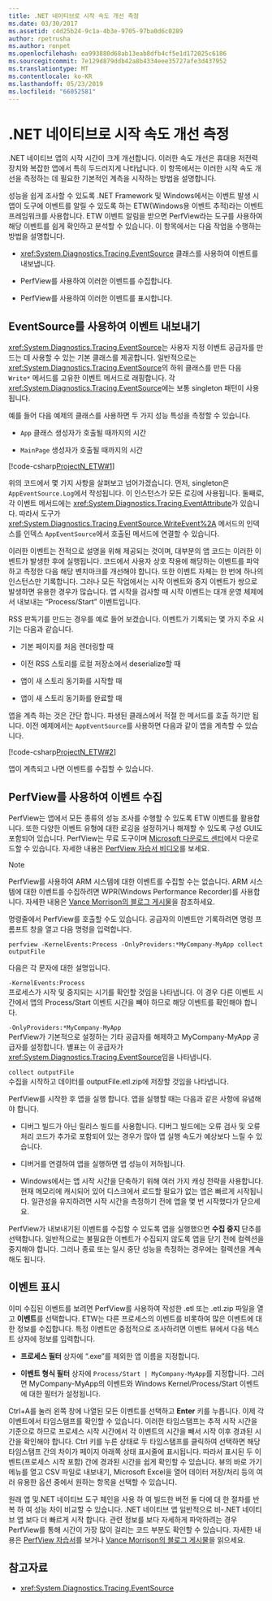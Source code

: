 ```yaml
---
title: .NET 네이티브로 시작 속도 개선 측정
ms.date: 03/30/2017
ms.assetid: c4d25b24-9c1a-4b3e-9705-97ba0d6c0289
author: rpetrusha
ms.author: ronpet
ms.openlocfilehash: ea993880d68ab13eab8dfb4cf5e1d172025c6186
ms.sourcegitcommit: 7e129d879ddb42a8b4334eee35727afe3d437952
ms.translationtype: MT
ms.contentlocale: ko-KR
ms.lasthandoff: 05/23/2019
ms.locfileid: "66052581"
---
```

# <a name="measuring-startup-improvement-with-net-native"></a>.NET 네이티브로 시작 속도 개선 측정
.NET 네이티브 앱의 시작 시간이 크게 개선합니다. 이러한 속도 개선은 휴대용 저전력 장치와 복잡한 앱에서 특히 두드러지게 나타납니다. 이 항목에서는 이러한 시작 속도 개선을 측정하는 데 필요한 기본적인 계측을 시작하는 방법을 설명합니다.  
  
 성능을 쉽게 조사할 수 있도록 .NET Framework 및 Windows에서는 이벤트 발생 시 앱이 도구에 이벤트를 알릴 수 있도록 하는 ETW(Windows용 이벤트 추적)라는 이벤트 프레임워크를 사용합니다. ETW 이벤트 알림을 받으면 PerfView라는 도구를 사용하여 해당 이벤트를 쉽게 확인하고 분석할 수 있습니다. 이 항목에서는 다음 작업을 수행하는 방법을 설명합니다.  
  
- <xref:System.Diagnostics.Tracing.EventSource> 클래스를 사용하여 이벤트를 내보냅니다.  
  
- PerfView를 사용하여 이러한 이벤트를 수집합니다.  
  
- PerfView를 사용하여 이러한 이벤트를 표시합니다.  
  
## <a name="using-eventsource-to-emit-events"></a>EventSource를 사용하여 이벤트 내보내기  
 <xref:System.Diagnostics.Tracing.EventSource>는 사용자 지정 이벤트 공급자를 만드는 데 사용할 수 있는 기본 클래스를 제공합니다. 일반적으로는 <xref:System.Diagnostics.Tracing.EventSource>의 하위 클래스를 만든 다음 `Write*` 메서드를 고유한 이벤트 메서드로 래핑합니다. 각 <xref:System.Diagnostics.Tracing.EventSource>에는 보통 singleton 패턴이 사용됩니다.  
  
 예를 들어 다음 예제의 클래스를 사용하면 두 가지 성능 특성을 측정할 수 있습니다.  
  
- `App` 클래스 생성자가 호출될 때까지의 시간  
  
- `MainPage` 생성자가 호출될 때까지의 시간  
  
 [!code-csharp[ProjectN_ETW#1](../../../samples/snippets/csharp/VS_Snippets_CLR/projectn_etw/cs/etw1.cs#1)]  
  
 위의 코드에서 몇 가지 사항을 살펴보고 넘어가겠습니다. 먼저, singleton은 `AppEventSource.Log`에서 작성됩니다. 이 인스턴스가 모든 로깅에 사용됩니다. 둘째로, 각 이벤트 메서드에는 <xref:System.Diagnostics.Tracing.EventAttribute>가 있습니다. 따라서 도구가 <xref:System.Diagnostics.Tracing.EventSource.WriteEvent%2A> 메서드의 인덱스를 인덱스 `AppEventSource`에서 호출된 메서드에 연결할 수 있습니다.  
  
 이러한 이벤트는 전적으로 설명을 위해 제공되는 것이며, 대부분의 앱 코드는 이러한 이벤트가 발생한 후에 실행됩니다. 코드에서 사용자 상호 작용에 해당하는 이벤트를 파악하고 측정한 다음 해당 벤치마크를 개선해야 합니다. 또한 이벤트 자체는 한 번에 하나의 인스턴스만 기록합니다. 그러나 모든 작업에서는 시작 이벤트와 중지 이벤트가 쌍으로 발생하면 유용한 경우가 많습니다. 앱 시작을 검사할 때 시작 이벤트는 대개 운영 체제에서 내보내는 “Process/Start” 이벤트입니다.  
  
 RSS 판독기를 만드는 경우를 예로 들어 보겠습니다. 이벤트가 기록되는 몇 가지 주요 시기는 다음과 같습니다.  
  
- 기본 페이지를 처음 렌더링할 때  
  
- 이전 RSS 스토리를 로컬 저장소에서 deserialize할 때  
  
- 앱이 새 스토리 동기화를 시작할 때  
  
- 앱이 새 스토리 동기화를 완료할 때  
  
 앱을 계측 하는 것은 간단 합니다. 파생된 클래스에서 적절 한 메서드를 호출 하기만 됩니다. 이전 예제에서는 `AppEventSource`를 사용하면 다음과 같이 앱을 계측할 수 있습니다.  
  
 [!code-csharp[ProjectN_ETW#2](../../../samples/snippets/csharp/VS_Snippets_CLR/projectn_etw/cs/etw2.cs#2)]  
  
 앱이 계측되고 나면 이벤트를 수집할 수 있습니다.  
  
## <a name="gathering-events-with-perfview"></a>PerfView를 사용하여 이벤트 수집  
 PerfView는 앱에서 모든 종류의 성능 조사를 수행할 수 있도록 ETW 이벤트를 활용합니다. 또한 다양한 이벤트 유형에 대한 로깅을 설정하거나 해제할 수 있도록 구성 GUI도 포함되어 있습니다. PerfView는 무료 도구이며 [Microsoft 다운로드 센터](https://www.microsoft.com/download/details.aspx?id=28567)에서 다운로드할 수 있습니다. 자세한 내용은 [PerfView 자습서 비디오](https://channel9.msdn.com/Series/PerfView-Tutorial)를 보세요.  
  
> [!NOTE]
>  PerfView를 사용하여 ARM 시스템에 대한 이벤트를 수집할 수는 없습니다. ARM 시스템에 대한 이벤트를 수집하려면 WPR(Windows Performance Recorder)를 사용합니다. 자세한 내용은 [Vance Morrison의 블로그 게시물](https://blogs.msdn.com/b/vancem/archive/2012/12/19/collecting-etw-perfview-data-on-an-windows-rt-winrt-arm-surface-device.aspx)을 참조하세요.  
  
 명령줄에서 PerfView를 호출할 수도 있습니다. 공급자의 이벤트만 기록하려면 명령 프롬프트 창을 열고 다음 명령을 입력합니다.  
  
```  
perfview -KernelEvents:Process -OnlyProviders:*MyCompany-MyApp collect outputFile   
```  
  
 다음은 각 문자에 대한 설명입니다.  
  
 `-KernelEvents:Process`  
 프로세스가 시작 및 중지되는 시기를 확인할 것임을 나타냅니다. 이 경우 다른 이벤트 시간에서 앱의 Process/Start 이벤트 시간을 빼야 하므로 해당 이벤트를 확인해야 합니다.  
  
 `-OnlyProviders:*MyCompany-MyApp`  
 PerfView가 기본적으로 설정하는 기타 공급자를 해제하고 MyCompany-MyApp 공급자를 설정합니다.  별표는 이 공급자가 <xref:System.Diagnostics.Tracing.EventSource>임을 나타냅니다.  
  
 `collect outputFile`  
 수집을 시작하고 데이터를 outputFile.etl.zip에 저장할 것임을 나타냅니다.  
  
 PerfView를 시작한 후 앱을 실행 합니다. 앱을 실행할 때는 다음과 같은 사항에 유념해야 합니다.  
  
- 디버그 빌드가 아닌 릴리스 빌드를 사용합니다. 디버그 빌드에는 오류 검사 및 오류 처리 코드가 추가로 포함되어 있는 경우가 많아 앱 실행 속도가 예상보다 느릴 수 있습니다.  
  
- 디버거를 연결하여 앱을 실행하면 앱 성능이 저하됩니다.  
  
- Windows에서는 앱 시작 시간을 단축하기 위해 여러 가지 캐싱 전략을 사용합니다. 현재 메모리에 캐시되어 있어 디스크에서 로드할 필요가 없는 앱은 빠르게 시작됩니다. 일관성을 유지하려면 시작 시간을 측정하기 전에 앱을 몇 번 시작했다가 닫으세요.  
  
 PerfView가 내보내기된 이벤트를 수집할 수 있도록 앱을 실행했으면 **수집 중지** 단추를 선택합니다. 일반적으로는 불필요한 이벤트가 수집되지 않도록 앱을 닫기 전에 컬렉션을 중지해야 합니다. 그러나 종료 또는 일시 중단 성능을 측정하는 경우에는 컬렉션을 계속해도 됩니다.  
  
## <a name="displaying-the-events"></a>이벤트 표시  
 이미 수집된 이벤트를 보려면 PerfView를 사용하여 작성한 .etl 또는 .etl.zip 파일을 열고 **이벤트**를 선택합니다. ETW는 다른 프로세스의 이벤트를 비롯하여 많은 이벤트에 대한 정보를 수집합니다. 특정 이벤트만 중점적으로 조사하려면 이벤트 뷰에서 다음 텍스트 상자에 정보를 입력합니다.  
  
- **프로세스 필터** 상자에 “.exe”를 제외한 앱 이름을 지정합니다.  
  
- **이벤트 형식 필터** 상자에 `Process/Start | MyCompany-MyApp`를 지정합니다. 그러면 MyCompany-MyApp의 이벤트와 Windows Kernel/Process/Start 이벤트에 대한 필터가 설정됩니다.  
  
 Ctrl+A를 눌러 왼쪽 창에 나열된 모든 이벤트를 선택하고 **Enter** 키를 누릅니다. 이제 각 이벤트에서 타임스탬프를 확인할 수 있습니다. 이러한 타임스탬프는 추적 시작 시간을 기준으로 하므로 프로세스 시작 시간에서 각 이벤트의 시간을 빼서 시작 이후 경과된 시간을 확인해야 합니다. Ctrl 키를 누른 상태로 두 타임스탬프를 클릭하여 선택하면 해당 타임스탬프 간의 차이가 페이지 아래쪽 상태 표시줄에 표시됩니다. 따라서 표시된 두 이벤트(프로세스 시작 포함) 간에 경과된 시간을 쉽게 확인할 수 있습니다. 뷰의 바로 가기 메뉴를 열고 CSV 파일로 내보내기, Microsoft Excel을 열어 데이터 저장/처리 등의 여러 유용한 옵션 중에서 원하는 항목을 선택할 수 있습니다.  
  
 원래 앱 및.NET 네이티브 도구 체인을 사용 하 여 빌드한 버전 둘 다에 대 한 절차를 반복 하 여 성능 차이 비교할 수 있습니다.   .NET 네이티브 앱 일반적으로 비-.NET 네이티브 앱 보다 더 빠르게 시작 합니다. 관련 정보를 보다 자세하게 파악하려는 경우 PerfView를 통해 시간이 가장 많이 걸리는 코드 부분도 확인할 수 있습니다. 자세한 내용은 [PerfView 자습서](https://channel9.msdn.com/Series/PerfView-Tutorial)를 보거나 [Vance Morrison의 블로그 게시물](https://blogs.msdn.com/b/vancem/archive/2011/12/28/publication-of-the-perfview-performance-analysis-tool.aspx)을 읽으세요.  
  
## <a name="see-also"></a>참고자료

- <xref:System.Diagnostics.Tracing.EventSource>
